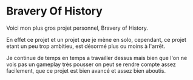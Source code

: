 # Bravery Of History

Voici mon plus gros projet personnel, Bravery of History.

En effet ce projet et un projet que je mène en solo, cependant, ce projet
etant un peu trop ambitieu, est désormé plus ou moins à l'arrêt.

Je continue de temps en temps a travailler dessus mais bien que l'on ne vois
pas un gameplay très pousser on peut se rendre compte assez facilement, que
ce projet est bien avancé et assez bien aboutis.
